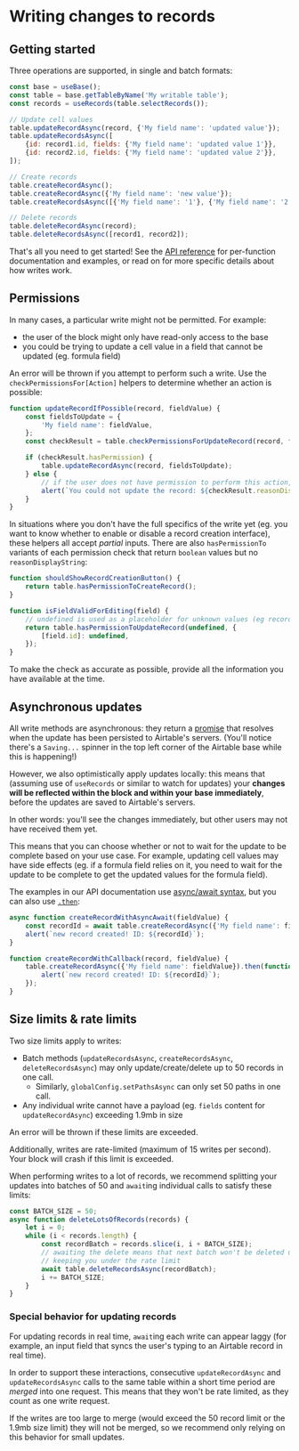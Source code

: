 # Writing changes to records

<!-- NOTE(evanhahn): This file will soon be moved to the docs/ subproject. -->

## Getting started

Three operations are supported, in single and batch formats:

```js
const base = useBase();
const table = base.getTableByName('My writable table');
const records = useRecords(table.selectRecords());

// Update cell values
table.updateRecordAsync(record, {'My field name': 'updated value'});
table.updateRecordsAsync([
    {id: record1.id, fields: {'My field name': 'updated value 1'}},
    {id: record2.id, fields: {'My field name': 'updated value 2'}},
]);

// Create records
table.createRecordAsync();
table.createRecordAsync({'My field name': 'new value'});
table.createRecordsAsync([{'My field name': '1'}, {'My field name': '2'}, {'My field name': '3'}]);

// Delete records
table.deleteRecordAsync(record);
table.deleteRecordsAsync([record1, record2]);
```

That's all you need to get started! See the
[API reference](https://github.com/Airtable/blocks/tree/master/packages/sdk/docs/api.md) for
per-function documentation and examples, or read on for more specific details about how writes work.

## Permissions

In many cases, a particular write might not be permitted. For example:

-   the user of the block might only have read-only access to the base
-   you could be trying to update a cell value in a field that cannot be updated (eg. formula field)

An error will be thrown if you attempt to perform such a write. Use the
`checkPermissionsFor[Action]` helpers to determine whether an action is possible:

```js
function updateRecordIfPossible(record, fieldValue) {
    const fieldsToUpdate = {
        'My field name': fieldValue,
    };
    const checkResult = table.checkPermissionsForUpdateRecord(record, fieldsToUpdate);

    if (checkResult.hasPermission) {
        table.updateRecordAsync(record, fieldsToUpdate);
    } else {
        // if the user does not have permission to perform this action, we provide a message explaining why
        alert(`You could not update the record: ${checkResult.reasonDisplayString}`);
    }
}
```

In situations where you don't have the full specifics of the write yet (eg. you want to know whether
to enable or disable a record creation interface), these helpers all accept _partial_ inputs. There
are also `hasPermissionTo` variants of each permission check that return `boolean` values but no
`reasonDisplayString`:

```js
function shouldShowRecordCreationButton() {
    return table.hasPermissionToCreateRecord();
}

function isFieldValidForEditing(field) {
    // undefined is used as a placeholder for unknown values (eg record being edited, new cell value)
    return table.hasPermissionToUpdateRecord(undefined, {
        [field.id]: undefined,
    });
}
```

To make the check as accurate as possible, provide all the information you have available at the
time.

## Asynchronous updates

All write methods are asynchronous: they return a
[promise](https://developer.mozilla.org/en-US/docs/Web/JavaScript/Reference/Global_Objects/Promise)
that resolves when the update has been persisted to Airtable's servers. (You'll notice there's a
`Saving...` spinner in the top left corner of the Airtable base while this is happening!)

However, we also optimistically apply updates locally: this means that (assuming use of `useRecords`
or similar to watch for updates) your **changes will be reflected within the block and within your
base immediately**, before the updates are saved to Airtable's servers.

In other words: you'll see the changes immediately, but other users may not have received them yet.

This means that you can choose whether or not to wait for the update to be complete based on your
use case. For example, updating cell values may have side effects (eg. if a formula field relies on
it, you need to wait for the update to be complete to get the updated values for the formula field).

The examples in our API documentation use
[async/await syntax](https://developer.mozilla.org/en-US/docs/Web/JavaScript/Reference/Statements/async_function),
but you can also use
[`.then`](https://developer.mozilla.org/en-US/docs/Web/JavaScript/Reference/Global_Objects/Promise):

```js
async function createRecordWithAsyncAwait(fieldValue) {
    const recordId = await table.createRecordAsync({'My field name': fieldValue});
    alert(`new record created! ID: ${recordId}`);
}

function createRecordWithCallback(record, fieldValue) {
    table.createRecordAsync({'My field name': fieldValue}).then(function(recordId) {
        alert(`new record created! ID: ${recordId}`);
    });
}
```

## Size limits & rate limits

Two size limits apply to writes:

-   Batch methods (`updateRecordsAsync`, `createRecordsAsync`, `deleteRecordsAsync`) may only
    update/create/delete up to 50 records in one call.
    -   Similarly, `globalConfig.setPathsAsync` can only set 50 paths in one call.
-   Any individual write cannot have a payload (eg. `fields` content for `updateRecordAsync`)
    exceeding 1.9mb in size

An error will be thrown if these limits are exceeded.

Additionally, writes are rate-limited (maximum of 15 writes per second). Your block will crash if
this limit is exceeded.

When performing writes to a lot of records, we recommend splitting your updates into batches of 50
and `await`ing individual calls to satisfy these limits:

```js
const BATCH_SIZE = 50;
async function deleteLotsOfRecords(records) {
    let i = 0;
    while (i < records.length) {
        const recordBatch = records.slice(i, i + BATCH_SIZE);
        // awaiting the delete means that next batch won't be deleted until the current batch has been fully deleted,
        // keeping you under the rate limit
        await table.deleteRecordsAsync(recordBatch);
        i += BATCH_SIZE;
    }
}
```

### Special behavior for updating records

For updating records in real time, `await`ing each write can appear laggy (for example, an input
field that syncs the user's typing to an Airtable record in real time).

In order to support these interactions, consecutive `updateRecordAsync` and `updateRecordsAsync`
calls to the same table within a short time period are _merged_ into one request. This means that
they won't be rate limited, as they count as one write request.

If the writes are too large to merge (would exceed the 50 record limit or the 1.9mb size limit) they
will not be merged, so we recommend only relying on this behavior for small updates.
